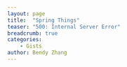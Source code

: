 ```yaml
---
layout: page
title:  "Spring Things"
teaser: "500: Internal Server Error"
breadcrumb: true
categories:
    - Gists
author: Bendy Zhang
---
```




